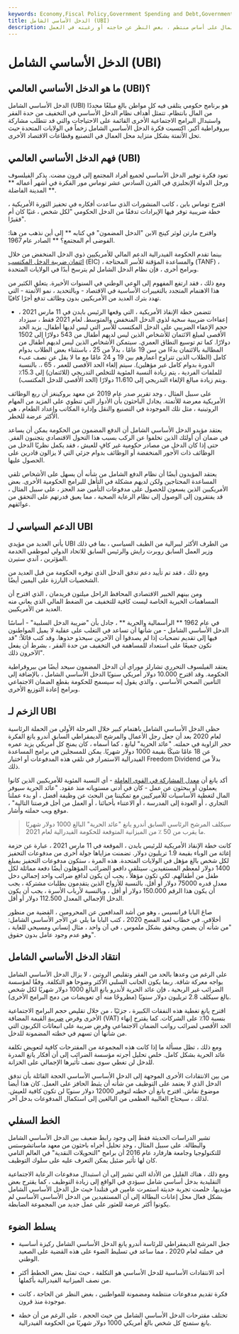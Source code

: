 ```yaml
---
keywords: Economy,Fiscal Policy,Government Spending and Debt,Government Spending
title: الدخل الأساسي الشامل (UBI)
description: الدخل الأساسي الشامل هو نظام توفر فيه الحكومة لكل مواطن بالغ مبلغًا محددًا من المال على أساس منتظم ، بغض النظر عن حاجته أو رغبته في العمل.
---
```


# الدخل الأساسي الشامل (UBI)
## ما هو الدخل الأساسي العالمي (UBI)؟

الدخل الأساسي الشامل (UBI) هو برنامج حكومي يتلقى فيه كل مواطن بالغ مبلغًا محددًا من المال بانتظام. تتمثل أهداف نظام الدخل الأساسي في التخفيف من حدة الفقر واستبدال البرامج الاجتماعية الأخرى القائمة على الاحتياجات والتي قد تتطلب مشاركة بيروقراطية أكبر. اكتسبت فكرة الدخل الأساسي الشامل زخماً في الولايات المتحدة حيث تحل الأتمتة بشكل متزايد محل العمال في التصنيع وقطاعات الاقتصاد الأخرى.

## فهم الدخل الأساسي العالمي (UBI)

تعود فكرة توفير الدخل الأساسي لجميع أفراد المجتمع إلى قرون مضت. يذكر الفيلسوف ورجل الدولة الإنجليزي في القرن السادس عشر توماس مور الفكرة في أشهر أعماله ** المدينة الفاضلة **.

اقترح توماس باين ، كاتب المنشورات الذي ساعدت أفكاره في تحفيز الثورة الأمريكية ، خطة ضريبية توفر فيها الإيرادات تدفقًا من الدخل الحكومي "لكل شخص ، غنيًا كان أم فقيرًا".

واقترح مارتن لوثر كينج الابن "الدخل المضمون" في كتابه ** إلى أين نذهب من هنا: الفوضى أم المجتمع؟ ** الصادر عام 1967.

بينما تقدم الحكومة الفيدرالية الدعم المالي للأمريكيين ذوي الدخل المنخفض من خلال [ائتمان ضريبة الدخل المكتسب](/earnedincomecredit) (EIC) ، والمساعدة المؤقتة للأسر المحتاجة (TANF) ، وبرامج أخرى ، فإن نظام الدخل الشامل لم يترسخ أبدًا في الولايات المتحدة.

ومع ذلك ، فقد ارتفع المفهوم إلى الوعي الوطني في السنوات الأخيرة. يتعلق الكثير من هذا الاهتمام المتجدد بالتغييرات الأساسية في الاقتصاد - وبالتحديد ، نمو الأتمتة - التي تهدد بترك العديد من الأمريكيين بدون وظائف تدفع أجرًا كافيًا.

- تتضمن خطة الإنقاذ الأمريكية ، التي وقعها الرئيس بايدن في 11 مارس 2021 ، إعفاءات ضريبية سخية لذوي الدخل المنخفض والمتوسط. لعام 2021 فقط ، سيزداد حجم الإعفاء الضريبي على الدخل المكتسب للأسر التي ليس لديها أطفال. يزيد الحد الأقصى لمبلغ الائتمان للأشخاص الذين ليس لديهم أطفال من 543 دولارًا إلى 1502 دولارًا. كما تم توسيع النطاق العمري. سيتمكن الأشخاص الذين ليس لديهم أطفال من المطالبة بالائتمان بدءًا من سن 19 عامًا ، بدلاً من 25 ، باستثناء بعض الطلاب بدوام كامل (الطلاب الذين تتراوح أعمارهم بين 19 و 24 عامًا مع ما لا يقل عن نصف عبء الدورة بدوام كامل غير مؤهلين). سيتم إلغاء الحد الأقصى للعمر ، 65 ،. بالنسبة للملفات الفردية ، يتم زيادة النسبة المئوية للتخلص التدريجي (للائتمان) إلى 15.3٪ ويتم زيادة مبالغ الإلغاء التدريجي إلى 11،610 دولارًا (الحد الأقصى للدخل المكتسب).

>

على سبيل المثال ، وجد تقرير صدر عام 2019 عن معهد بروكينغز أن ربع الوظائف الأمريكية معرضة للأتمتة. يجادل الباحثون بأن الأدوار التي تنطوي على المزيد من المهام الروتينية ، مثل تلك الموجودة في التصنيع والنقل وإدارة المكاتب وإعداد الطعام ، هي الأكثر عرضة للخطر.

يعتقد مؤيدو الدخل الأساسي الشامل أن الدفع المضمون من الحكومة يمكن أن يساعد في ضمان أن أولئك الذين تخلفوا عن الركب بسبب هذا التحول الاقتصادي يتجنبون الفقر. حتى إذا كان الدخل من مصادر حكومية غير كافٍ للعيش ، فقد يكمل نظريًا الدخل من الوظائف ذات الأجور المنخفضة أو الوظائف بدوام جزئي التي لا يزالون قادرين على الحصول عليها.

يعتقد المؤيدون أيضًا أن نظام الدفع الشامل من شأنه أن يسهل على الأشخاص تلقي المساعدة المحتاجين ولكن لديهم مشكلة في التأهل للبرامج الحكومية الأخرى. بعض الأمريكيين الذين يسعون للحصول على مدفوعات التأمين ضد العجز ، على سبيل المثال ، قد يفتقرون إلى الوصول إلى نظام الرعاية الصحية ، مما يعيق قدرتهم على التحقق من عوائقهم.

## الدعم السياسي لـ UBI

يأتي العديد من مؤيدي UBI من الطرف الأكثر ليبرالية من الطيف السياسي ، بما في ذلك وزير العمل السابق روبرت رايش والرئيس السابق للاتحاد الدولي لموظفي الخدمة المؤثرين ، آندي ستيرن.

ومع ذلك ، فقد تم تأييد دعم تدفق الدخل الذي توفره الحكومة من قبل العديد من الشخصيات البارزة على اليمين أيضًا.

ومن بينهم الخبير الاقتصادي المحافظ الراحل ميلتون فريدمان ، الذي اقترح أن المساهمات الخيرية الخاصة ليست كافية للتخفيف من الضغط المالي الذي يعاني منه العديد من الأمريكيين.

في عام 1962 ** الرأسمالية والحرية ** ، جادل بأن "ضريبة الدخل السلبية" - أساسًا الدخل الأساسي الشامل - من شأنها أن تساعد في التغلب على عقلية لا يميل المواطنون فيها إلى تقديم تضحيات إذا لم يصدقوا أن الآخرين سيحذو حذوها. وقد كتب قائلاً: "قد نكون جميعًا على استعداد للمساهمة في التخفيف من حدة الفقر ، بشرط أن يفعل الآخرون ذلك".

يعتقد الفيلسوف التحرري تشارلز موراي أن الدخل المضمون سيحد أيضًا من بيروقراطية الحكومة. وقد اقترح 10.000 دولار أمريكي سنويًا الدخل الأساسي الشامل ، بالإضافة إلى التأمين الصحي الأساسي ، والذي يقول إنه سيسمح للحكومة بقطع الضمان الاجتماعي وبرامج إعادة التوزيع الأخرى.

## الزخم لـ UBI

حظي الدخل الأساسي الشامل باهتمام كبير خلال المرحلة الأولى من الحملة الرئاسية لعام 2020 بعد أن جعل رجل الأعمال والمرشح الديمقراطي السابق أندرو يانغ الفكرة حجر الزاوية في حملته. "عائد الحرية" ليانغ ، كما أسماه ، كان يمنح كل أمريكي يزيد عمره عن 18 عامًا شيكًا بقيمة 1000 دولار شهريًا. يمكن للمسجلين في برامج المساعدة الفيدرالية الاستمرار في تلقي هذه المدفوعات أو اختيار Freedom Dividend بدلاً من ذلك.

أكد يانغ أن [معدل المشاركة في القوى العاملة](/participationrate) - أي النسبة المئوية للأمريكيين الذين كانوا يعملون أو يبحثون عن عمل - كان في أدنى مستوياته منذ عقود. "عائد الحرية سيوفر المال لتغطية الأساسيات للأميركيين مع تمكيننا من البحث عن وظيفة أفضل ، أو بدء عملنا التجاري ، أو العودة إلى المدرسة ، أو الاعتناء بأحبائنا ، أو العمل من أجل فرصتنا التالية" ، موقع ويب حملته وأشار.

> سيكلف المرشح الرئاسي السابق أندرو يانغ "عائد الحرية" البالغ 1000 دولار شهريًا ما يقرب من 50 ٪ من الميزانية المتوقعة للحكومة الفيدرالية لعام 2021.

>

كانت خطة الإنقاذ الأمريكية للرئيس بايدن ، الموقعة في 11 مارس 2021 ، عبارة عن حزمة إغاثة من الوباء بقيمة 1.9 تريليون دولار. تضمنت مزاياها جولة أخرى من مدفوعات التحفيز لكل شخص بالغ مؤهل في الولايات المتحدة. هذه المرة ، ستكون مدفوعات التحفيز بمبلغ 1400 دولار لمعظم المستفيدين. سيتلقى دافعو الضرائب المؤهلون أيضًا دفعة مماثلة لكل طفل من أطفالهم. لكي تكون مؤهلاً ، يجب أن يكون لدافع ضرائب واحد إجمالي دخل معدل قدره 75000 دولار أو أقل. بالنسبة للأزواج الذين يتقدمون بطلبات مشتركة ، يجب أن يكون هذا الرقم 150.000 دولار أو أقل ، وبالنسبة لأرباب الأسرة ، يجب أن يكون الدخل الإجمالي المعدل 112.500 دولار أو أقل.

صاغ البابا فرانسيس ، وهو من أشد المدافعين عن المحرومين ، القضية من منظور أخلاقي. في خطاب لعيد الفصح 2020 ، كتب البابا ما يلي عن الأجر الأساسي الشامل: "من شأنه أن يضمن ويحقق بشكل ملموس ، في آن واحد ، مثال إنساني ومسيحي للغاية ، وهو عدم وجود عامل بدون حقوق".

## انتقاد الدخل الأساسي الشامل

على الرغم من وعدها بالحد من الفقر وتقليص الروتين ، لا يزال الدخل الأساسي الشامل يواجه معركة شاقة. ربما يكون الجانب السلبي الأكثر وضوحا هو التكلفة. وفقًا لمؤسسة الضرائب غير الربحية ، فإن عائد الحرية لأندرو يانغ البالغ 1000 دولار شهريًا لكل شخص بالغ سيكلف 2.8 تريليون دولار سنويًا (مطروحًا منه أي تعويضات من دمج البرامج الأخرى).

اقترح يانغ تغطية هذه النفقات الكبيرة ، جزئيًا ، من خلال تقليص حجم البرامج الاجتماعية الأخرى وفرض [ضريبة](/valueaddedtax) القيمة المضافة (VAT) بنسبة 10٪ على الشركات. كما يقترح إنهاء الحد الأقصى لضرائب رواتب الضمان الاجتماعي وفرض ضريبة على انبعاثات الكربون التي من شأنها أن تسهم في خطته المضمونة للدخل.

ومع ذلك ، تظل مسألة ما إذا كانت هذه المجموعة من المقترحات كافية لتعويض تكلفة عائد الحرية بشكل كامل. خلص تحليل أجرته مؤسسة الضرائب إلى أن أفكار يانغ المدرة للدخل لن تغطي سوى نصف تأثيرها الإجمالي على الخزانة.

من بين الانتقادات الأخرى الموجهة إلى الدخل الأساسي الأساسي الحجة القائلة بأن تدفق الدخل الذي لا يعتمد على التوظيف من شأنه أن يثبط الحافز على العمل. كان هذا أيضا موضوع نقاش. اقترح يانغ أن خطته لتوفير 12000 دولار سنويًا لن تكون كافية للعيش. لذلك ، سيحتاج الغالبية العظمى من البالغين إلى استكمال المدفوعات بدخل آخر.

## الخط السفلي

تشير الدراسات الحديثة فقط إلى وجود رابط ضعيف بين الدخل الأساسي الشامل والبطالة. على سبيل المثال ، وجد تحليل أجراه باحثون من معهد ماساتشوستس للتكنولوجيا وجامعة هارفارد عام 2016 أن برامج "التحويلات النقدية" في العالم النامي كان لها تأثير ضئيل يمكن التعرف عليه على سلوك التوظيف.

ومع ذلك ، هناك القليل من الأدلة التي تشير إلى أن استبدال مدفوعات الرعاية الاجتماعية التقليدية بدخل أساسي شامل سيؤدي في الواقع إلى زيادة التوظيف ، كما يقترح بعض مؤيديها. خلصت تجربة حديثة استمرت عامين في فنلندا حيث حل الدخل الأساسي الشامل بشكل فعال محل إعانات البطالة إلى أن المستفيدين من الدخل الأساسي الأساسي لم يكونوا أكثر عرضة للعثور على عمل جديد من المجموعة الضابطة.

## يسلط الضوء

- جعل المرشح الديمقراطي للرئاسة أندرو يانغ الدخل الأساسي الشامل ركيزة أساسية في حملته لعام 2020 ، مما ساعد في تسليط الضوء على هذه القضية على الصعيد الوطني.

- أحد الانتقادات الأساسية للدخل الأساسي هو التكلفة ، حيث تمثل بعض الخطط أكثر من نصف الميزانية الفيدرالية بأكملها.

- فكرة تقديم مدفوعات منتظمة ومضمونة للمواطنين ، بغض النظر عن الحاجة ، كانت موجودة منذ قرون.

- تختلف مقترحات الدخل الأساسي الشامل من حيث الحجم ، على الرغم من أن خطة يانغ ستمنح كل شخص بالغ أمريكي 1000 دولار شهريًا من الحكومة الفيدرالية.

